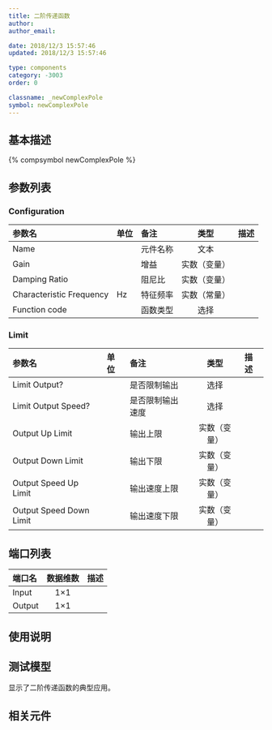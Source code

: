 ```yaml
---
title: 二阶传递函数
author: 
author_email:

date: 2018/12/3 15:57:46
updated: 2018/12/3 15:57:46

type: components
category: -3003
order: 0

classname: _newComplexPole
symbol: newComplexPole
---
```

## 基本描述
{% compsymbol newComplexPole %}

## 参数列表
### Configuration
| 参数名 | 单位 | 备注 | 类型 | 描述 |
| :--- | :--- | :--- | :--: | :--- |
| Name |  | 元件名称 | 文本 |  |
| Gain |  | 增益 | 实数（变量） |  |
| Damping Ratio |  | 阻尼比 | 实数（变量） |  |
| Characteristic Frequency | Hz | 特征频率 | 实数（常量） |  |
| Function code |  | 函数类型 | 选择 |  |

### Limit
| 参数名 | 单位 | 备注 | 类型 | 描述 |
| :--- | :--- | :--- | :--: | :--- |
| Limit Output? |  | 是否限制输出 | 选择 |  |
| Limit Output Speed? |  | 是否限制输出速度 | 选择 |  |
| Output Up Limit |  | 输出上限 | 实数（变量） |  |
| Output Down Limit |  | 输出下限 | 实数（变量） |  |
| Output Speed Up Limit |  | 输出速度上限 | 实数（变量） |  |
| Output Speed Down Limit |  | 输出速度下限 | 实数（变量） |  |


## 端口列表

| 端口名 | 数据维数 | 描述 |
| :--- | :--:  | :--- |
| Input | 1×1 | |                   
| Output | 1×1 | |                   

## 使用说明


## 测试模型
[<test name>](<test link>)显示了二阶传递函数的典型应用。

## 相关元件



